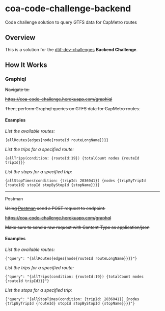 # coa-code-challenge-backend
Code challenge solution to query GTFS data for CapMetro routes

## Overview

This is a solution for the [dtif-dev-challenges](https://github.com/cityofaustin/dtif-dev-challenges/blob/master/backend) **Backend Challenge**.

## How It Works

### Graphiql

~~Navigate to:~~

~~https://coa-code-challenge.herokuapp.com/graphiql~~

~~Then, perform Graphql queries on GTFS data for CapMetro routes.~~

#### Examples

*List the available routes:*

    {allRoutes{edges{node{routeId routeLongName}}}}

*List the trips for a specified route:*

    {allTrips(condition: {routeId:19}) {totalCount nodes {routeId tripId}}}

*List the stops for a specified trip:*

    {allStopTimes(condition: {tripId: 2036041}) {nodes {tripByTripId {routeId} stopId stopByStopId {stopName}}}}

---

~~Postman~~

~~Using [Postman](https://www.getpostman.com/) send a POST request to endpoint:~~

~~https://coa-code-challenge.herokuapp.com/graphql~~

~~Make sure to send a raw request with Content-Type as application/json~~

#### Examples

*List the available routes:*

    {"query": "{allRoutes{edges{node{routeId routeLongName}}}}"}

*List the trips for a specified route:*

    {"query": "{allTrips(condition: {routeId:19}) {totalCount nodes {routeId tripId}}}"}

*List the stops for a specified trip:*

    {"query": "{allStopTimes(condition: {tripId: 2036041}) {nodes {tripByTripId {routeId} stopId stopByStopId {stopName}}}}"}
